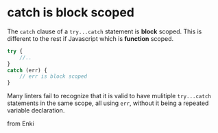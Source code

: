 # catch is block scoped 

The `catch` clause of a `try...catch` statement is **block** scoped. This is different to the rest if Javascript which is **function** scoped. 

```javascript 
try {
	//..
}  
catch (err) {
	// err is block scoped
}
```

Many linters fail to recognize that it is valid to have mulitiple `try...catch` statements in the same scope, all using `err`, without it being a repeated variable declaration. 

from Enki 